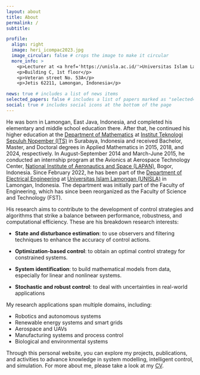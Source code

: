 ```yaml
---
layout: about
title: About
permalink: /
subtitle: 

profile:
  align: right
  image: heri_icompac2023.jpg
  image_circular: false # crops the image to make it circular
  more_info: >
    <p>Lecturer at <a href='https://unisla.ac.id/'>Universitas Islam Lamongan</a></p>
    <p>Building C, 1st floor</p>
    <p>Veteran street No. 53A</p>
    <p>Jetis 62211, Lamongan, Indonesia</p>

news: true # includes a list of news items
selected_papers: false # includes a list of papers marked as "selected={true}"
social: true # includes social icons at the bottom of the page
---
```


He was born in Lamongan, East Java, Indonesia, and completed his elementary and middle school education there. After that, he continued his higher education at the <a href='https://www.its.ac.id/matematika/en/home/'>Department of Mathematics</a> at <a href='https://www.its.ac.id/'>Institut Teknologi Sepuluh Nopember (ITS)</a> in Surabaya, Indonesia and received Bachelor, Master, and Doctoral degrees in Applied Mathematics in 2015, 2018, and 2024, respectively. In August-September 2014 and March-June 2015, he conducted an internship program at the Avionics at Aerospace Technology Center, <a href='https://dirgantara-lapan.or.id/'> National Institute of Aeronautics and Space (LAPAN)</a>, Bogor, Indonesia. Since February 2022, he has been part of the <a href='https://elektro.unisla.ac.id/'>Department of Electrical Engineering</a> at <a href='https://unisla.ac.id/'>Universitas Islam Lamongan (UNISLA)</a> in Lamongan, Indonesia. The department was initially part of the Faculty of Engineering, which has since been reorganized as the Faculty of Science and Technology (FST).

His research aims to contribute to the development of control strategies and algorithms that strike a balance between performance, robustness, and computational efficiency. These are his breakdown research interests:
* **State and disturbance estimation**: to use observers and filtering techniques to enhance the accuracy of control actions.

* **Optimization-based control**: to obtain an optimal control strategy for constrained systems.

* **System identification**: to build mathematical models from data, especially for linear and nonlinear systems.
  
* **Stochastic and robust control**: to deal with uncertainties in real-world applications

My research applications span multiple domains, including:

* Robotics and autonomous systems
* Renewable energy systems and smart grids
* Aerospace and UAVs
* Manufacturing systems and process control
* Biological and environmental systems

Through this personal website, you can explore my projects, publications, and activities to advance knowledge in system modelling, intelligent control, and simulation. For more about me, please take a look at my [CV](assets/pdf/heripurnawan_CV.pdf).
